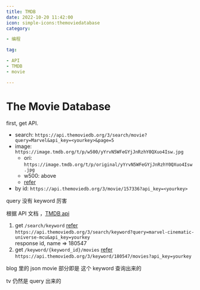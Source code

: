 ```yaml
---  
title: TMDB
date: 2022-10-20 11:42:00
icon: simple-icons:themoviedatabase
category:

- 编程

tag:

- API
- TMDB
- movie

---
```


# The Movie Database

first, get API.

- search: `https://api.themoviedb.org/3/search/movie?query=Marvel&api_key=<yourkey>&page=5`
- image: `https://image.tmdb.org/t/p/w500/yYrvN5WFeGYjJnRzhY0QXuo4Isw.jpg`
  - ori: `https://image.tmdb.org/t/p/original/yYrvN5WFeGYjJnRzhY0QXuo4Isw.jpg`
  - w500: above
  - [refer](https://developers.themoviedb.org/3/getting-started/images)
- by id: `https://api.themoviedb.org/3/movie/157336?api_key=<yourkey>`

query 没有 keyword 厉害

根据 API 文档 ，[TMDB api]

1. get `/search/keyword` [refer][api-search-keyword]
    `https://api.themoviedb.org/3/search/keyword?query=marvel-cinematic-universe-mcu&api_key=yourkey`  
    response id, name => 180547
2. get `/keyword/{keyword_id}/movies` [refer][api-get-movie-by-key]
    `https://api.themoviedb.org/3/keyword/180547/movies?api_key=yourkey`

blog 里的 json movie 部分即是 这个 keyword 查询出来的

tv 仍然是 query 出来的

[TMDB api]: https://developers.themoviedb.org/3/
[api-search-keyword]: https://developers.themoviedb.org/3/search/search-keywords
[api-get-movie-by-key]: https://developers.themoviedb.org/3/keywords/get-movies-by-keyword
